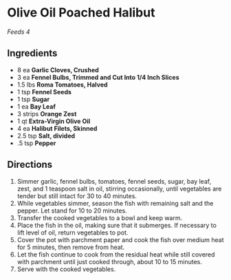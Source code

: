 # Olive Oil Poached Halibut

*Feeds 4*

## Ingredients

* 8 ea **Garlic Cloves, Crushed**
* 3 ea **Fennel Bulbs, Trimmed and Cut Into 1/4 Inch Slices**
* 1.5 lbs **Roma Tomatoes, Halved**
* 1 tsp **Fennel Seeds**
* 1 tsp **Sugar**
* 1 ea **Bay Leaf**
* 3 strips **Orange Zest**
* 1 qt **Extra-Virgin Olive Oil**
* 4 ea **Halibut Filets, Skinned**
* 2.5 tsp **Salt, divided**
* .5 tsp **Pepper**

## Directions

1. Simmer garlic, fennel bulbs, tomatoes, fennel seeds, sugar, bay leaf, zest, and 1 teaspoon salt in oil, stirring occasionally, until vegetables are tender but still intact for 30 to 40 minutes.
2. While vegetables simmer, season the fish with remaining salt and the pepper. Let stand for 10 to 20 minutes.
3. Transfer the cooked vegetables to a bowl and keep warm. 
4. Place the fish in the oil, making sure that it submerges. If necessary to lift level of oil, return vegetables to pot.
5. Cover the pot with parchment paper and cook the fish over medium heat for 5 minutes, then remove from heat. 
6. Let the fish continue to cook from the residual heat while still covered with parchment until just cooked through, about 10 to 15 minutes.
7. Serve with the cooked vegetables.
